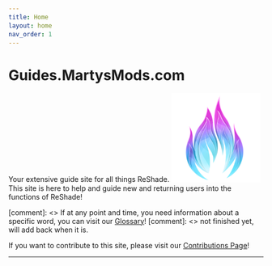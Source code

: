 ```yaml
---
title: Home
layout: home
nav_order: 1
---
```

# Guides.MartysMods.com
Your extensive guide site for all things ReShade.
<img style="max-width: 35%" src="./assets/mmlogo.png"/>
This site is here to help and guide new and returning users into the functions of ReShade!

[comment]: <> If at any point and time, you need information about a specific word, you can visit our [Glossary](./docs/glossary.html)!
[comment]: <> not finished yet, will add back when it is.

If you want to contribute to this site, please visit our [Contributions Page](./docs/contribute.html)!

------